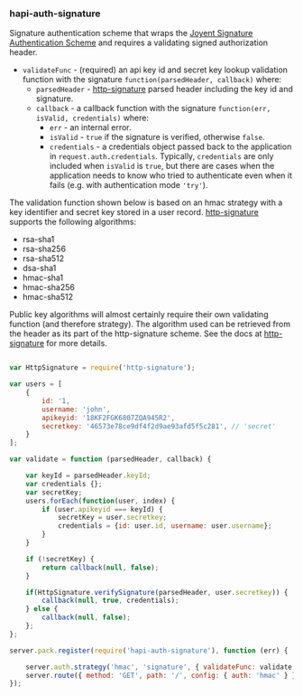 ### hapi-auth-signature

Signature authentication scheme that wraps the [Joyent Signature Authentication Scheme](https://github.com/joyent/node-http-signature) and requires a validating signed authorization header.

- `validateFunc` - (required) an api key id and secret key lookup validation function with the signature `function(parsedHeader, callback)` where:
    - `parsedHeader` - [http-signature](https://github.com/joyent/node-http-signature) parsed header including the key id and signature.
    - `callback` - a callback function with the signature `function(err, isValid, credentials)` where:
        - `err` - an internal error.
        - `isValid` - `true` if the signature is verified, otherwise `false`.
        - `credentials` - a credentials object passed back to the application in `request.auth.credentials`. Typically, `credentials` are only
          included when `isValid` is `true`, but there are cases when the application needs to know who tried to authenticate even when it fails
          (e.g. with authentication mode `'try'`).

The validation function shown below is based on an hmac strategy with a key identifier and secret key stored in a user record. [http-signature](https://github.com/joyent/node-http-signature) supports the following algorithms:

* rsa-sha1
* rsa-sha256
* rsa-sha512
* dsa-sha1
* hmac-sha1
* hmac-sha256
* hmac-sha512

Public key algorithms will almost certainly require their own validating function (and therefore strategy). The algorithm used can be retrieved from the header as its part of the http-signature scheme. See the docs at  [http-signature](https://github.com/joyent/node-http-signature) for more details.

```javascript

var HttpSignature = require('http-signature');

var users = [
    {
        id: '1,
        username: 'john',
        apikeyid: '18KF2FGK6807ZQA945R2',
        secretkey: '46573e78ce9df4f2d9ae93afd5f5c281', // 'secret'
    }
];

var validate = function (parsedHeader, callback) {

    var keyId = parsedHeader.keyId;
    var credentials {};
    var secretKey;
    users.forEach(function(user, index) {
        if (user.apikeyid === keyId) {
            secretKey = user.secretkey;
            credentials = {id: user.id, username: user.username};
        }
    }

    if (!secretKey) {
        return callback(null, false);
    }

    if(HttpSignature.verifySignature(parsedHeader, user.secretkey)) {
        callback(null, true, credentials);
    } else {
        callback(null, false);
    };
};

server.pack.register(require('hapi-auth-signature'), function (err) {

    server.auth.strategy('hmac', 'signature', { validateFunc: validate });
    server.route({ method: 'GET', path: '/', config: { auth: 'hmac' } });
});

```